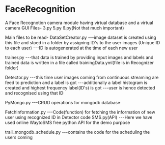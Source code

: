# FaceRecognition
A Face Recognotion camera module having virtual database and a virtual camera
GUI Files- 3.py 5.py 6.py(Not that much important)

Main files to be read-
  DataSetCreator.py
    ---image dataset is created using this file and stoed in a folder by assigning ID's to the user images (Unique ID to each user)
    ---ID is autogenerated at the time of each new user
    
  trainer.py 
    ---that data is trained by providing input images and labels and trained data is written in a file called trainingData.yml(file is in Recognizer folder)
    
  Detector.py
    ---this time user images coming from continuous streaming are feed to prediction and a label is got 
    ---additionally a label histogram is created and highest frequency label(ID's)  is got
    ---user is hence detected and recognised using that ID
    
  PyMongo.py
    ---CRUD operations for mongodb database
    
  FetchInformation.py
    ---Code(function) for fetching the information of new user using recognized ID in Detector code 
  SMS.py(API)
    ---Here we have used online WaytoSMS free python API for the demo purpose    
  
  trail_mongodb_schedule.py 
    ---contains the code for the scheduling the users coming
 
 
 
